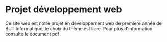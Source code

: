 # Projet développement web

Ce site web est notre projet en développement web de première année de BUT Informatique, le choix du thème est libre. 
Pour plus d'information consulté le document pdf
